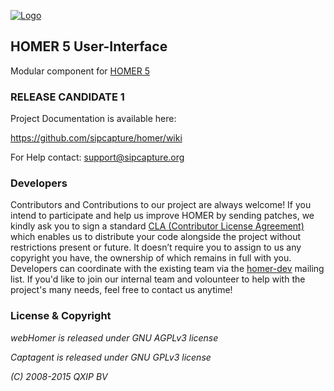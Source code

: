 [![Logo](http://sipcapture.org/data/images/sipcapture_header.png)](http://sipcapture.org)

## HOMER 5 User-Interface

Modular component for [HOMER 5](http://github.com/sipcapture/homer)

### RELEASE CANDIDATE 1

Project Documentation is available here:

https://github.com/sipcapture/homer/wiki

For Help contact: support@sipcapture.org



### Developers
Contributors and Contributions to our project are always welcome! If you intend to participate and help us improve HOMER by sending patches, we kindly ask you to sign a standard [CLA (Contributor License Agreement)](http://cla.qxip.net) which enables us to distribute your code alongside the project without restrictions present or future. It doesn’t require you to assign to us any copyright you have, the ownership of which remains in full with you. Developers can coordinate with the existing team via the [homer-dev](http://groups.google.com/group/homer-dev) mailing list. If you'd like to join our internal team and volounteer to help with the project's many needs, feel free to contact us anytime!




### License & Copyright

*webHomer is released under GNU AGPLv3 license*

*Captagent is released under GNU GPLv3 license*

*(C) 2008-2015 QXIP BV*
